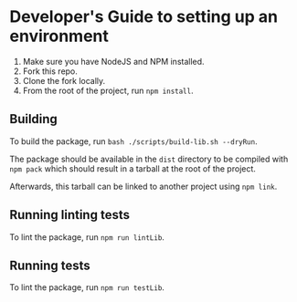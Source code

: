 # Developer's Guide to setting up an environment
1. Make sure you have NodeJS and NPM installed.
2. Fork this repo.
3. Clone the fork locally.
4. From the root of the project, run `npm install`.

## Building
To build the package, run `bash ./scripts/build-lib.sh --dryRun`.

The package should be available in the `dist` directory to be compiled with `npm pack` which should result in a tarball at the root of the project.

Afterwards, this tarball can be linked to another project using `npm link`.

## Running linting tests
To lint the package, run `npm run lintLib`.

## Running tests
To lint the package, run `npm run testLib`.